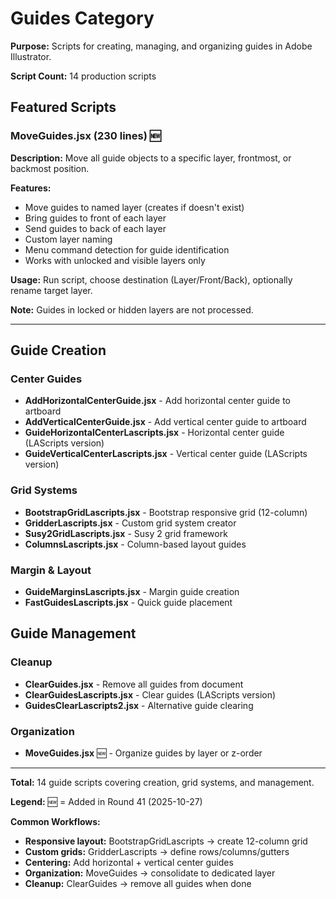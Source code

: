 # Guides Category

**Purpose:** Scripts for creating, managing, and organizing guides in Adobe Illustrator.

**Script Count:** 14 production scripts

## Featured Scripts

### MoveGuides.jsx (230 lines) 🆕

**Description:** Move all guide objects to a specific layer, frontmost, or backmost position.

**Features:**
- Move guides to named layer (creates if doesn't exist)
- Bring guides to front of each layer
- Send guides to back of each layer
- Custom layer naming
- Menu command detection for guide identification
- Works with unlocked and visible layers only

**Usage:** Run script, choose destination (Layer/Front/Back), optionally rename target layer.

**Note:** Guides in locked or hidden layers are not processed.

---

## Guide Creation

### Center Guides
- **AddHorizontalCenterGuide.jsx** - Add horizontal center guide to artboard
- **AddVerticalCenterGuide.jsx** - Add vertical center guide to artboard
- **GuideHorizontalCenterLascripts.jsx** - Horizontal center guide (LAScripts version)
- **GuideVerticalCenterLascripts.jsx** - Vertical center guide (LAScripts version)

### Grid Systems
- **BootstrapGridLascripts.jsx** - Bootstrap responsive grid (12-column)
- **GridderLascripts.jsx** - Custom grid system creator
- **Susy2GridLascripts.jsx** - Susy 2 grid framework
- **ColumnsLascripts.jsx** - Column-based layout guides

### Margin & Layout
- **GuideMarginsLascripts.jsx** - Margin guide creation
- **FastGuidesLascripts.jsx** - Quick guide placement

## Guide Management

### Cleanup
- **ClearGuides.jsx** - Remove all guides from document
- **ClearGuidesLascripts.jsx** - Clear guides (LAScripts version)
- **GuidesClearLascripts2.jsx** - Alternative guide clearing

### Organization
- **MoveGuides.jsx** 🆕 - Organize guides by layer or z-order

---

**Total:** 14 guide scripts covering creation, grid systems, and management.

**Legend:** 🆕 = Added in Round 41 (2025-10-27)

**Common Workflows:**
- **Responsive layout:** BootstrapGridLascripts → create 12-column grid
- **Custom grids:** GridderLascripts → define rows/columns/gutters
- **Centering:** Add horizontal + vertical center guides
- **Organization:** MoveGuides → consolidate to dedicated layer
- **Cleanup:** ClearGuides → remove all guides when done
